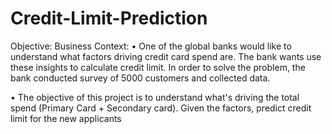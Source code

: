# Credit-Limit-Prediction
Objective:
Business Context:
• One of the global banks would like to understand what factors driving credit card spend are. The bank wants use these insights to calculate credit limit. In order to solve the problem, the bank conducted survey of 5000 customers and collected data.

• The objective of this project is to understand what's driving the total spend (Primary Card + Secondary card). Given the factors, predict credit limit for the new applicants

